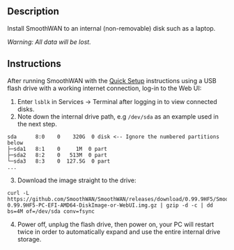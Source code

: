 ## Description
Install SmoothWAN to an internal (non-removable) disk such as a laptop.

*Warning: All data will be lost.*

## Instructions
After running SmoothWAN with the [Quick Setup](rpi4.md) instructions using a USB flash drive with a working internet connection, log-in to the Web UI:
    
1. Enter `lsblk` in Services -> Terminal after logging in to view connected disks.
2. Note down the internal drive path, e.g `/dev/sda` as an example used in the next step.
```
sda      8:0    0    320G  0 disk <-- Ignore the numbered partitions below
├─sda1   8:1    0     1M  0 part
├─sda2   8:2    0   513M  0 part
└─sda3   8:3    0  127.5G  0 part
...
```
3. Download the image straight to the drive:
```
curl -L https://github.com/SmoothWAN/SmoothWAN/releases/download/0.99.9HF5/SmoothWAN-0.99.9HF5-PC-EFI-AMD64-DiskImage-or-WebUI.img.gz | gzip -d -c | dd bs=4M of=/dev/sda conv=fsync
```
4. Power off, unplug the flash drive, then power on, your PC will restart twice in order to automatically expand and use the entire internal drive storage.